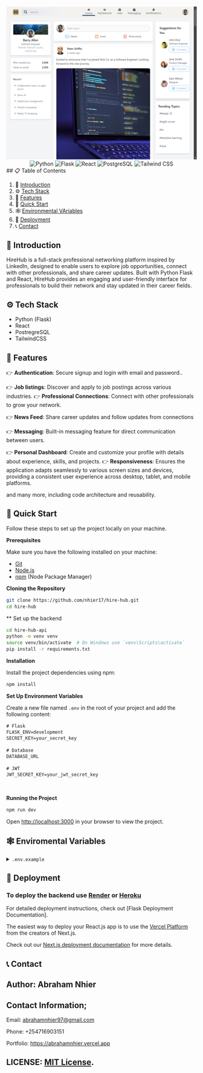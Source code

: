 <div align="center"> <br /> <img src="https://github.com/nhier17/my-portfolio/blob/main/public/hh.png" alt="HireHub Banner"> <br /> <div> <img src="https://img.shields.io/badge/-Python-black?style=for-the-badge&logoColor=white&logo=python&color=3776AB" alt="Python" /> <img src="https://img.shields.io/badge/-Flask-black?style=for-the-badge&logoColor=white&logo=flask&color=000000" alt="Flask" /> <img src="https://img.shields.io/badge/-React-black?style=for-the-badge&logoColor=white&logo=react&color=61DAFB" alt="React" /> <img src="https://img.shields.io/badge/-PostgreSQL-black?style=for-the-badge&logoColor=white&logo=postgresql&color=336791" alt="PostgreSQL" /> <img src="https://img.shields.io/badge/-Tailwind_CSS-black?style=for-the-badge&logoColor=white&logo=tailwindcss&color=06B6D4" alt="Tailwind CSS" /> </div> </div>
## 📋 <a name="table">Table of Contents</a>

1. 🤖 [Introduction](#introduction)
2. ⚙️ [Tech Stack](#tech-stack)
3. 🔋 [Features](#features)
4. 🤸 [Quick Start](#quick-start)
5. 🕸️ [Environmental VAriables](#env)
6. 🔗 [Deployment](#deploy)
7. 📞 [Contact](#more)


## <a name="introduction">🤖 Introduction</a>

HireHub is a full-stack professional networking platform inspired by LinkedIn, designed to enable users to explore job opportunities, connect with other professionals, and share career updates. Built with Python Flask and React, HireHub provides an engaging and user-friendly interface for professionals to build their network and stay updated in their career fields.

## <a name="tech-stack">⚙️ Tech Stack</a>

- Python (Flask)
- React
- PostregreSQL
- TailwindCSS


## <a name="features">🔋 Features</a>


👉 **Authentication**: Secure signup and login with email and password..

👉 **Job listings**: Discover and apply to job postings across various industries.
👉 **Professional Connections**: Connect with other professionals to grow your network.

👉 **News Feed**: Share career updates and follow updates from connections

👉 **Messaging**: Built-in messaging feature for direct communication between users.

👉 **Personal Dashboard**: Create and customize your profile with details about experience, skills, and projects.
👉 **Responsiveness**: Ensures the application adapts seamlessly to various screen sizes and devices, providing a consistent user experience across desktop, tablet, and mobile platforms.

and many more, including code architecture and reusability. 

## <a name="quick-start">🤸 Quick Start</a>

Follow these steps to set up the project locally on your machine.

**Prerequisites**

Make sure you have the following installed on your machine:

- [Git](https://git-scm.com/)
- [Node.js](https://nodejs.org/en)
- [npm](https://www.npmjs.com/) (Node Package Manager)

**Cloning the Repository**

```bash
git clone https://github.com/nhier17/hire-hub.git
cd hire-hub
```
** Set up the backend

```bash
cd hire-hub-api
python -m venv venv
source venv/bin/activate  # On Windows use `venv\Scripts\activate`
pip install -r requirements.txt
```

**Installation**

Install the project dependencies using npm:

```bash
npm install
```

**Set Up Environment Variables**

Create a new file named `.env` in the root of your project and add the following content:

```env
# Flask
FLASK_ENV=development
SECRET_KEY=your_secret_key

# Database
DATABASE_URL

# JWT
JWT_SECRET_KEY=your_jwt_secret_key



```

**Running the Project**

```bash
npm run dev
```

Open [http://localhost:3000](http://localhost:3000) in your browser to view the project.

## <a name="env">🕸️ Enviromental Variables</a>

<details>
<summary><code>.env.example</code></summary>

```env
# Flask
FLASK_ENV=development
SECRET_KEY=your_secret_key

# Database
DATABASE_URL

# JWT
JWT_SECRET_KEY=your_jwt_secret_key

```

</details>

## <a name="deploy">🔗 Deployment</a>

### To deploy the backend use [Render](Render) or [Heroku](Heroku)
For detailed deployment instructions, check out [Flask Deployment Documentation].

The easiest way to deploy your React.js app is to use the [Vercel Platform](https://vercel.com/new?utm_medium=default-template&filter=next.js&utm_source=create-next-app&utm_campaign=create-next-app-readme) from the creators of Next.js.

Check out our [Next.js deployment documentation](https://nextjs.org/docs/app/building-your-application/deploying) for more details.


## <a name="more">📞 Contact</a>
## Author: Abraham Nhier

## Contact Information;
   Email: abrahamnhier97@gmail.com
   
   Phone: +254716903151
   
   Portfolio: https://abrahamnhier.vercel.app
       
 ## LICENSE: [MIT License](link-to-license-file).

